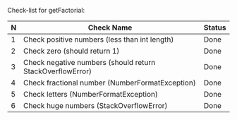 Check-list for getFactorial:

N | Check Name   | Status
-- | -------------|--------
1 | Check positive numbers (less than int length) | Done
2 | Check zero  (should return 1)   | Done
3 | Check negative numbers  (should return StackOverflowError)   | Done
4 | Check fractional number (NumberFormatException) | Done
5 | Check letters (NumberFormatException) | Done
6 | Check  huge numbers  (StackOverflowError) | Done

